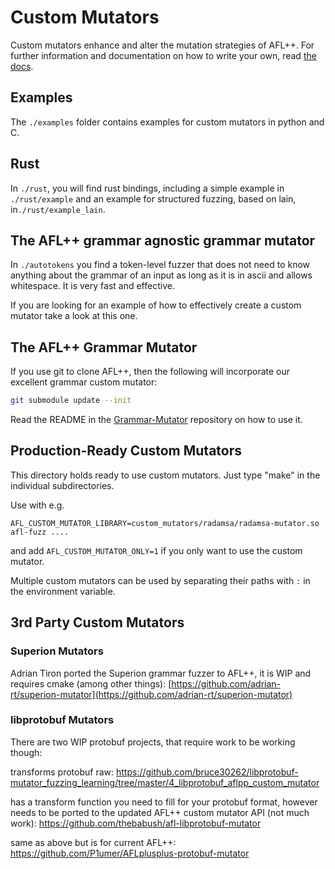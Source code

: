 # Custom Mutators

Custom mutators enhance and alter the mutation strategies of AFL++.
For further information and documentation on how to write your own, read [the docs](../docs/custom_mutators.md).

## Examples

The `./examples` folder contains examples for custom mutators in python and C.

## Rust

In `./rust`, you will find rust bindings, including a simple example in `./rust/example` and an example for structured fuzzing, based on lain, in`./rust/example_lain`.

## The AFL++ grammar agnostic grammar mutator

In `./autotokens` you find a token-level fuzzer that does not need to know
anything about the grammar of an input as long as it is in ascii and allows
whitespace.
It is very fast and effective.

If you are looking for an example of how to effectively create a custom
mutator take a look at this one.

## The AFL++ Grammar Mutator

If you use git to clone AFL++, then the following will incorporate our
excellent grammar custom mutator:

```sh
git submodule update --init
```

Read the README in the [Grammar-Mutator] repository on how to use it.

[Grammar-Mutator]: https://github.com/AFLplusplus/Grammar-Mutator

## Production-Ready Custom Mutators

This directory holds ready to use custom mutators.
Just type "make" in the individual subdirectories.

Use with e.g.

`AFL_CUSTOM_MUTATOR_LIBRARY=custom_mutators/radamsa/radamsa-mutator.so afl-fuzz ....`

and add `AFL_CUSTOM_MUTATOR_ONLY=1` if you only want to use the custom mutator.

Multiple custom mutators can be used by separating their paths with `:` in the environment variable.

## 3rd Party Custom Mutators

### Superion Mutators

Adrian Tiron ported the Superion grammar fuzzer to AFL++, it is WIP and
requires cmake (among other things):
[https://github.com/adrian-rt/superion-mutator](https://github.com/adrian-rt/superion-mutator)

### libprotobuf Mutators

There are two WIP protobuf projects, that require work to be working though:

transforms protobuf raw:
https://github.com/bruce30262/libprotobuf-mutator_fuzzing_learning/tree/master/4_libprotobuf_aflpp_custom_mutator

has a transform function you need to fill for your protobuf format, however
needs to be ported to the updated AFL++ custom mutator API (not much work):
https://github.com/thebabush/afl-libprotobuf-mutator

same as above but is for current AFL++:
https://github.com/P1umer/AFLplusplus-protobuf-mutator
